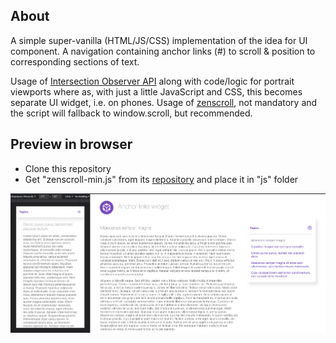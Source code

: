 ## About

A simple super-vanilla (HTML/JS/CSS) implementation of the idea for UI component.
A navigation containing anchor links (#) to scroll & position to corresponding sections of text.

Usage of [Intersection Observer API](https://developer.mozilla.org/en-US/docs/Web/API/Intersection_Observer_API) along with
code/logic for portrait viewports where as, with just a little JavaScript and CSS, this becomes separate UI widget, i.e. on phones. Usage of [zenscroll](https://github.com/zengabor/zenscroll), not mandatory and the script will fallback to window.scroll, but recommended.

## Preview in browser

- Clone this repository
- Get "zenscroll-min.js" from its [repository](https://github.com/zengabor/zenscroll) and place it in "js" folder

![Poster image](Poster.png)
